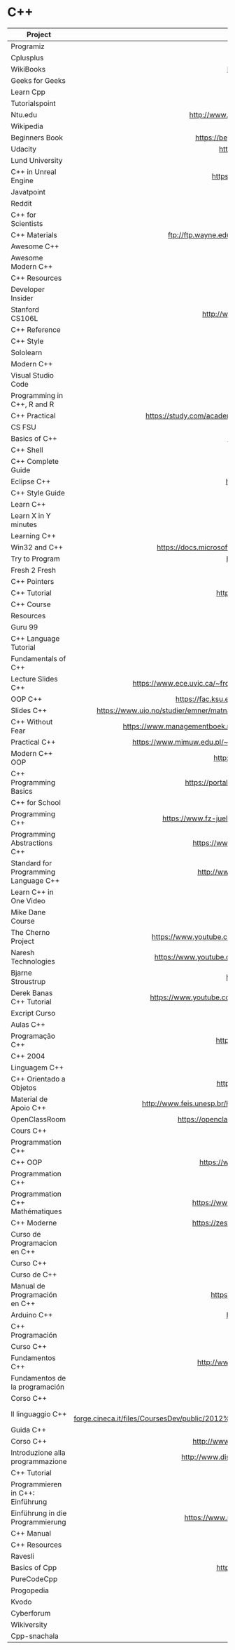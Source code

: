# C++

| Project                               | URL                                                                                                                                          | Language |
|---------------------------------------|:----------------------------------------------------------------------------------------------------------------------------------------------:|----------|
| Programiz                             | https://www.programiz.com/cpp-programming                                                                                                    | EN       |
| Cplusplus                             | http://www.cplusplus.com/doc/tutorial/                                                                                                       | EN       |
| WikiBooks                             | https://en.wikibooks.org/wiki/C%2B%2B_Programming                                                                                            | EN       |
| Geeks for Geeks                       | https://www.geeksforgeeks.org/c-plus-plus/                                                                                                   | EN       |
| Learn Cpp                             | https://www.learn-cpp.org/                                                                                                                   | EN       |
| Tutorialspoint                        | https://www.tutorialspoint.com/cplusplus/                                                                                                    | EN       |
| Ntu.edu                               | http://www.ntu.edu.sg/home/ehchua/programming/cpp/cp0_introduction.html                                                                      | EN       |
| Wikipedia                             | https://en.wikipedia.org/wiki/C%2B%2B                                                                                                        | EN       |
| Beginners Book                        | https://beginnersbook.com/2017/08/c-plus-plus-tutorial-for-beginners/                                                                        | EN       |
| Udacity                               | https://br.udacity.com/course/c-for-programmers--ud210                                                                                       | PT       |
| Lund University                       | http://cs.lth.se/edaf50/vt18/lectures/                                                                                                       | EN       |
| C++ in Unreal Engine                  | https://docs.unrealengine.com/en-us/Programming/Introduction                                                                                 | EN       |
| Javatpoint                            | https://www.javatpoint.com/cpp-tutorial                                                                                                      | EN       |
| Reddit                                | https://www.reddit.com/r/cpp/                                                                                                                | EN       |
| C++ for Scientists                    | https://math.nist.gov/~RPozo/c++class/                                                                                                       | EN       |
| C++ Materials                         | ftp://ftp.wayne.edu/ldp/en/C++Programming-HOWTO/C++Programming-HOWTO-13.html                                                                 | EN       |
| Awesome C++                           | https://github.com/fffaraz/awesome-cpp                                                                                                       | EN       |
| Awesome Modern C++                    | https://github.com/rigtorp/awesome-modern-cpp                                                                                                | EN       |
| C++ Resources                         | https://fffaraz.github.io/awesome-cpp/                                                                                                       | EN       |
| Developer Insider                     | https://developerinsider.co/c-and-cpp-insider/                                                                                               | EN       |
| Stanford CS106L                       | http://web.stanford.edu/class/cs106l/handouts/full_course_reader.pdf                                                                         | EN       |
| C++ Reference                         | https://en.cppreference.com/w/                                                                                                               | EN       |
| C++ Style                             | http://cs.stmarys.ca/~porter/csc/ref/cpp_style.html                                                                                          | EN       |
| Sololearn                             | https://www.sololearn.com/Course/CPlusPlus/                                                                                                  | EN       |
| Modern C++                            | https://ds9a.nl/articles/posts/c++-1/                                                                                                        | EN       |
| Visual Studio Code                    | https://code.visualstudio.com/docs/languages/cpp                                                                                             | EN       |
| Programming in C++, R and R           | https://www.doc.ic.ac.uk/lab/cplus/c++.rules/                                                                                                | EN       |
| C++ Practical                         | https://study.com/academy/lesson/practical-application-for-c-plus-plus-programming-functions.html                                            | EN       |
| CS FSU                                | https://www.cs.fsu.edu/~vastola/cop3014/index.html                                                                                           | EN       |
| Basics of C++                         | https://www.studytonight.com/cpp/basics-of-cpp.php                                                                                           | EN       |
| C++ Shell                             | http://cpp.sh/                                                                                                                               | EN       |
| C++ Complete Guide                    | http://www.lmpt.univ-tours.fr/~volkov/C++.pdf                                                                                                | EN       |
| Eclipse C++                           | http://www.math.ucla.edu/~anderson/UsingEclipseCPP/                                                                                          | EN       |
| C++ Style Guide                       | http://geosoft.no/development/cppstyle.html                                                                                                  | EN       |
| Learn C++                             | https://www.learncpp.com/                                                                                                                    | EN       |
| Learn X in Y minutes                  | https://learnxinyminutes.com/docs/c++/                                                                                                       | EN       |
| Learning C++                          | https://blog.tartanllama.xyz/learning-cpp/                                                                                                   | EN       |
| Win32 and C++                         | https://docs.microsoft.com/en-us/windows/desktop/learnwin32/learn-to-program-for-windows                                                     | EN       |
| Try to Program                        | http://www.trytoprogram.com/cplusplus-programming/                                                                                           | EN       |
| Fresh 2 Fresh                         | https://fresh2refresh.com/cpp-tutorial/                                                                                                      | EN       |
| C++ Pointers                          | http://alumni.cs.ucr.edu/~pdiloren/C++_Pointers/                                                                                             | EN       |
| C++ Tutorial                          | http://pages.cs.wisc.edu/~hasti/cs368/CppTutorial/index.html                                                                                 | EN       |
| C++ Course                            | https://www.codesdope.com/cpp-introduction/                                                                                                  | EN       |
| Resources                             | https://www.barcodesinc.com/articles/learn-cpp.htm                                                                                           | EN       |
| Guru 99                               | https://www.guru99.com/cpp-tutorial.html                                                                                                     | EN       |
| C++ Language Tutorial                 | http://www.cplusplus.com/files/tutorial.pdf                                                                                                  | EN       |
| Fundamentals of C++                   | http://python.cs.southern.edu/cppbook/progcpp.pdf                                                                                            | EN       |
| Lecture Slides C++                    | https://www.ece.uvic.ca/~frodo/cppbook/downloads/lecture_slides_for_programming_in_c++-2018-02-15.pdf                                        | EN       |
| OOP C++                               | https://fac.ksu.edu.sa/sites/default/files/ObjectOrientedProgramminginC4thEdition.pdf                                                        | EN       |
| Slides C++                            | https://www.uio.no/studier/emner/matnat/fys/FYS3150/h07/undervisningsmateriale/Slides%20from%20Lectures/iv3830slides_1.pdf                   | EN       |
| C++ Without Fear                      | https://www.managementboek.nl/code/inkijkexemplaar/9780134314303/c-without-fear-engels-brian-overland.pdf                                    | EN       |
| Practical C++                         | https://www.mimuw.edu.pl/~mrp/cpp/SecretCPP/O%27Reilly%20-%20Practical%20C++%20Programming.pdf                                               | EN       |
| Modern C++ OOP                        | http://www.ms.sapientia.ro/~manyi/teaching/c++/CPP_v1.1.pdf                                                                                  | EN       |
| C++ Programming Basics                | https://portal.tacc.utexas.edu/documents/13601/159760/cpp_programming.pdf                                                                    | EN       |
| C++ for School                        | http://www.cppforschool.com/tutorial-pdf.html                                                                                                | EN       |
| Programming C++                       | https://www.fz-juelich.de/SharedDocs/Downloads/IAS/JSC/EN/slides/cplusplus/cplusplus.pdf                                                     | EN       |
| Programming Abstractions C++          | https://www.cas.mcmaster.ca/~qiao/courses/cs2so3/textbook/ProgAbs.pdf                                                                        | EN       |
| Standard for Programming Language C++ | http://www.open-std.org/jtc1/sc22/wg21/docs/papers/2017/n4713.pdf                                                                            | EN       |
| Learn C++ in One Video                | https://www.youtube.com/watch?v=Rub-JsjMhWY                                                                                                  | EN       |
| Mike Dane Course                      | https://www.youtube.com/watch?v=vLnPwxZdW4Y                                                                                                  | EN       |
| The Cherno Project                    | https://www.youtube.com/watch?v=18c3MTX0PK0&list=PLlrATfBNZ98dudnM48yfGUldqGD0S4FFb                                                          | EN       |
| Naresh Technologies                   | https://www.youtube.com/watch?v=l0qvxPPISuY&list=PLVlQHNRLflP8_DGKcMoRw-TYJJALgGu4J                                                          | EN       |
| Bjarne Stroustrup                     | https://www.youtube.com/watch?v=fX2W3nNjJIo&t=5s                                                                                             | EN       |
| Derek Banas C++ Tutorial              | https://www.youtube.com/watch?v=DamuE8TM3xo&list=PLGLfVvz_LVvQ9S8YSV0iDsuEU8v11yP9M                                                          | EN       |
| Excript Curso                         | https://excript.com/curso-cpp.html                                                                                                           | PT       |
| Aulas C++                             | http://www.inf.ufpr.br/ci208/NotasAula.pdf                                                                                                   | PT       |
| Programação C++                       | https://www.inf.pucrs.br/manssour/LinguagemC++/index.html                                                                                    | PT       |
| C++ 2004                              | http://www.inf.ufrgs.br/~johann/cpp2004/                                                                                                     | PT       |
| Linguagem C++                         | https://www.ime.usp.br/~slago/slago-C++.pdf                                                                                                  | PT       |
| C++ Orientado a Objetos               | http://www.ic.unicamp.br/~cmrubira/aacesta/cpp/cpp15.html                                                                                    | PT       |
| Material de Apoio C++                 | http://www.feis.unesp.br/Home/departamentos/engenhariaeletrica/lapsee/curso_2011_dinter_mod2_1.pdf                                           | PT       |
| OpenClassRoom                         | https://openclassrooms.com/fr/courses/1894236-programmez-avec-le-langage-c                                                                   | FR       |
| Cours C++                             | http://www.lsv.fr/~fl/Cours/slides.pdf                                                                                                       | FR       |
| Programmation C++                     | http://eric.univ-lyon2.fr/~ricco/cours/cours_cpp.html                                                                                        | FR       |
| C++ OOP                               | https://www.commentcamarche.com/contents/1427-c-l-oriente-objet                                                                              | FR       |
| Programmation C++                     | https://www.irif.fr/~yunes/cours/cpp/index.html                                                                                              | FR       |
| Programmation C++ Mathématiques       | https://www.univ-orleans.fr/mapmo/membres/haberkorn/docs/polyC++.pdf                                                                         | FR       |
| C++ Moderne                           | https://zestedesavoir.com/tutoriels/822/la-programmation-en-c-moderne/                                                                       | FR       |
| Curso de Programacion en C++          | https://www.uv.es/sto/cursos/c++/curso95.pdf                                                                                                 | ES       |
| Curso C++                             | https://www.programarya.com/Cursos/C++                                                                                                       | ES       |
| Curso de C++                          | http://c.conclase.net/curso/index.php                                                                                                        | ES       |
| Manual de Programación en C++         | https://paginas.matem.unam.mx/pderbf/images/mprogintc++.pdf                                                                                  | ES       |
| Arduino C++                           | https://aprendiendoarduino.wordpress.com/category/c/                                                                                         | ES       |
| C++ Programación                      | http://cpp.aprende-web.net/basico/index.php                                                                                                  | ES       |
| Curso C++                             | https://codigofacilito.com/cursos/c-plus-plus                                                                                                | ES       |
| Fundamentos C++                       | http://www.lcc.uma.es/~vicente/docencia/cppdoc/programacion_cxx.pdf                                                                          | ES       |
| Fundamentos de la programación        | https://www.fdi.ucm.es/profesor/luis/fp/FP.pdf                                                                                               | ES       |
| Corso C++                             | http://samottafile.altervista.org/file/Corso_C++.pdf                                                                                         | IT       |
| Il linguaggio C++                     | https://hpc-forge.cineca.it/files/CoursesDev/public/2012%20Autumn/Introduzione%20alla%20programmazioni%20a%20oggetti%20in%20C++/corsocpp.pdf | IT       |
| Guida C++                             | https://www.html.it/guide/guida-c2/                                                                                                          | IT       |
| Corso C++                             | http://www.math.unipd.it/~sperduti/CORSO-C%2B%2B/Corso%20C++.htm                                                                             | IT       |
| Introduzione alla programmazione      | http://www.dis.uniroma1.it/~bloisi/didattica/pmn1112/lezioni/1.1-introduzione.pdf                                                            | IT       |
| C++ Tutorial                          | https://www.programmierenlernen24.de/c-tutorial/                                                                                             | DE       |
| Programmieren in C++: Einführung      | http://www.highscore.de/cpp/einfuehrung/                                                                                                     | DE       |
| Einführung in die Programmierung      | https://www.numa.uni-linz.ac.at/Teaching/Lectures/Kurs-C/Script/html/main.pdf                                                                | DE       |
| C++ Manual                            | https://code-live.ru/tag/cpp-manual/                                                                                                         | RU       |
| C++ Resources                         | https://tproger.ru/tag/cpp/                                                                                                                  | RU       |
| Ravesli                               | https://ravesli.com/uroki-cpp/                                                                                                               | RU       |
| Basics of Cpp                         | https://codelessons.ru/cplusplus/lessons/basics-of-cpp.html                                                                                  | RU       |
| PureCodeCpp                           | https://purecodecpp.com/                                                                                                                     | RU       |
| Progopedia                            | http://progopedia.ru/language/c-plus-plus/                                                                                                   | RU       |
| Kvodo                                 | http://kvodo.ru/lessons/cplusplus                                                                                                            | RU       |
| Cyberforum                            | http://www.cyberforum.ru/cpp/                                                                                                                | RU       |
| Wikiversity                           | https://en.wikiversity.org/wiki/C%2B%2B                                                                                                      | RU       |
| Cpp-snachala                          | http://ci-plus-plus-snachala.ru/                                                                                                             | RU       |


